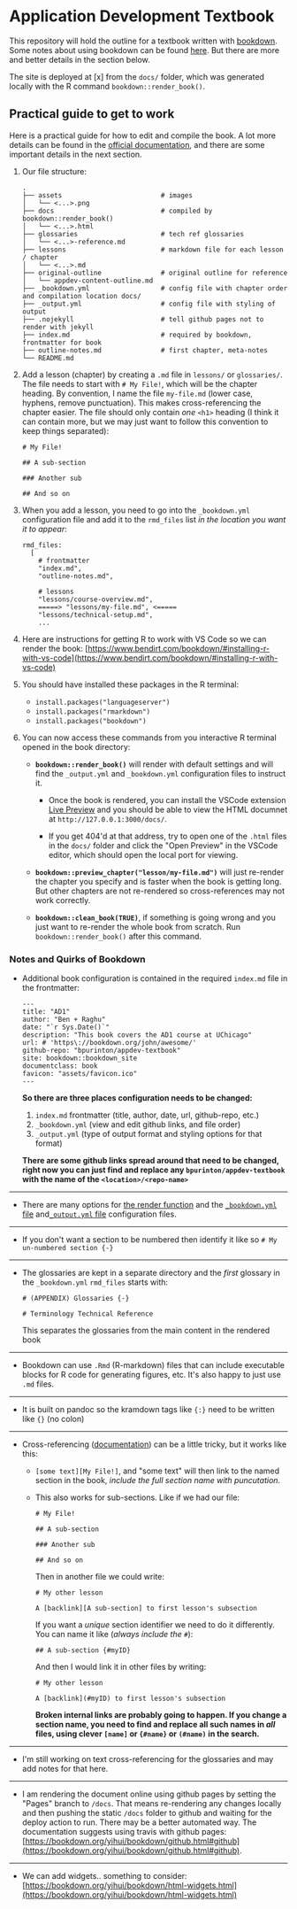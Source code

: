 # Application Development Textbook

This repository will hold the outline for a textbook written with [bookdown](https://bookdown.org/). Some notes about using bookdown can be found [here](https://www.bendirt.com/bookdown/). But there are more and better details in the section below.

The site is deployed at [x] from the `docs/` folder, which was generated locally with the R command `bookdown::render_book()`.

## Practical guide to get to work

Here is a practical guide for how to edit and compile the book. A lot more details can be found in the [official documentation](https://bookdown.org/yihui/bookdown/), and there are some important details in the next section.

1. Our file structure:

    ```
    .
    ├── assets                         # images
    │   └── <...>.png
    ├── docs                           # compiled by bookdown::render_book()
    │   └── <...>.html
    ├── glossaries                     # tech ref glossaries
    │   └── <...>-reference.md  
    ├── lessons                        # markdown file for each lesson / chapter
    │   └── <...>.md
    ├── original-outline               # original outline for reference
    │   └── appdev-content-outline.md
    ├── _bookdown.yml                  # config file with chapter order and compilation location docs/
    ├── _output.yml                    # config file with styling of output
    ├── .nojekyll                      # tell github pages not to render with jekyll
    ├── index.md                       # required by bookdown, frontmatter for book
    ├── outline-notes.md               # first chapter, meta-notes
    └── README.md
    ```                   

1. Add a lesson (chapter) by creating a `.md` file in `lessons/` or `glossaries/`. The file needs to start with `# My File!`, which will be the chapter heading. By convention, I name the file `my-file.md` (lower case, hyphens, remove punctuation). This makes cross-referencing the chapter easier. The file should only contain *one* `<h1>` heading (I think it can contain more, but we may just want to follow this convention to keep things separated):

      ```
      # My File!

      ## A sub-section

      ### Another sub

      ## And so on
      ```

1. When you add a lesson, you need to go into the `_bookdown.yml` configuration file and add it to the `rmd_files` list *in the location you want it to appear*:

      ```
      rmd_files: 
        [
          # frontmatter
          "index.md", 
          "outline-notes.md",

          # lessons
          "lessons/course-overview.md", 
          =====> "lessons/my-file.md", <=====
          "lessons/technical-setup.md",
          ...
      ```

1. Here are instructions for getting R to work with VS Code so we can render the book: [https://www.bendirt.com/bookdown/#installing-r-with-vs-code](https://www.bendirt.com/bookdown/#installing-r-with-vs-code)

1. You should have installed these packages in the R terminal: 
      - `install.packages("languageserver")`
      - `install.packages("rmarkdown")`
      - `install.packages("bookdown")`
  
1. You can now access these commands from you interactive R terminal opened in the book directory:

      - **`bookdown::render_book()`** will render with default settings and will find the `_output.yml` and `_bookdown.yml` configuration files to instruct it. 
          - Once the book is rendered, you can install the VSCode extension [Live Preview](https://marketplace.visualstudio.com/items?itemName=ms-vscode.live-server) and you should be able to view the HTML documnet at `http://127.0.0.1:3000/docs/`. 

          - If you get 404'd at that address, try to open one of the `.html` files in the `docs/` folder and click the "Open Preview" in the VSCode editor, which should open the local port for viewing.

      - **`bookdown::preview_chapter("lesson/my-file.md")`** will just re-render the chapter you specify and is faster when the book is getting long. But other chapters are not re-rendered so cross-references may not work correctly.

      - **`bookdown::clean_book(TRUE)`**, if something is going wrong and you just want to re-render the whole book from scratch. Run `bookdown::render_book()` after this command.

### Notes and Quirks of Bookdown

- Additional book configuration is contained in the required `index.md` file in the frontmatter:

  ```
  ---
  title: "AD1"
  author: "Ben + Raghu"
  date: "`r Sys.Date()`"
  description: "This book covers the AD1 course at UChicago"
  url: # 'https\://bookdown.org/john/awesome/'
  github-repo: "bpurinton/appdev-textbook"
  site: bookdown::bookdown_site 
  documentclass: book
  favicon: "assets/favicon.ico"
  ---
  ```

  **So there are three places configuration needs to be changed:** 
    1. `index.md` frontmatter (title, author, date, url, github-repo, etc.)
    2.  `_bookdown.yml` (view and edit github links, and file order)
    3. `_output.yml` (type of output format and styling options for that format)

  **There are some github links spread around that need to be changed, right now you can just find and replace any `bpurinton/appdev-textbook` with the name of the `<location>/<repo-name>`**

---

- There are many options for [the render function](https://bookdown.org/yihui/bookdown/build-the-book.html#build-the-book) and the [`_bookdown.yml` file](https://bookdown.org/yihui/bookdown/configuration.html#configuration) and[`_output.yml` file](https://bookdown.org/yihui/bookdown/output-formats.html#output-formats) configuration files.

---

- If you don't want a section to be numbered then identify it like so `# My un-numbered section {-}`

---

- The glossaries are kept in a separate directory and the *first* glossary in the `_bookdown.yml` `rmd_files` starts with: 

  ```
  # (APPENDIX) Glossaries {-}

  # Terminology Technical Reference
  ```

  This separates the glossaries from the main content in the rendered book

---

- Bookdown can use `.Rmd` (R-markdown) files that can include executable blocks for R code for generating figures, etc. It's also happy to just use `.md` files. 

---

- It is built on pandoc so the kramdown tags like `{:}` need to be written like `{}` (no colon)

---

- Cross-referencing ([documentation](https://bookdown.org/yihui/bookdown/cross-references.html)) can be a little tricky, but it works like this:

  - `[some text][My File!]`, and "some text" will then link to the named section in the book, *include the full section name with puncutation*. 
  
  - This also works for sub-sections. Like if we had our file:

      ```
      # My File!

      ## A sub-section

      ### Another sub

      ## And so on
      ```
    
    Then in another file we could write:

      ```
      # My other lesson

      A [backlink][A sub-section] to first lesson's subsection
      ```
    
    If you want a *unique* section identifier we need to do it differently. You can name it like (*always include the `#`*):

      ```
      ## A sub-section {#myID}
      ```
    
    And then I would link it in other files by writing:

      ```
      # My other lesson

      A [backlink](#myID) to first lesson's subsection
      ```
    
    **Broken internal links are probably going to happen. If you change a section name, you need to find and replace all such names in *all* files, using clever `[name]` or `{#name}` or `(#name)` in the search.**

---

- I'm still working on text cross-referencing for the glossaries and may add notes for that here.

---

- I am rendering the document online using github pages by setting the "Pages" branch to `/docs`. That means re-rendering any changes locally and then pushing the static `/docs` folder to github and waiting for the deploy action to run. There may be a better automated way. The documentation suggests using travis with github pages: [https://bookdown.org/yihui/bookdown/github.html#github](https://bookdown.org/yihui/bookdown/github.html#github).

---

- We can add widgets.. something to consider: [https://bookdown.org/yihui/bookdown/html-widgets.html](https://bookdown.org/yihui/bookdown/html-widgets.html)